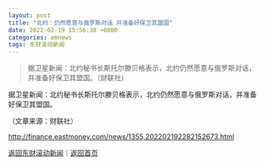 ```yaml
---
layout: post
title: "北约：仍然愿意与俄罗斯对话 并准备好保卫其盟国"
date: 2022-02-19 15:56:38 +0800
categories: emnews
tags: 东财滚动新闻
---
```

> 据卫星新闻：北约秘书长斯托尔滕贝格表示，北约仍然愿意与俄罗斯对话，并准备好保卫其盟国。（财联社）

<p> 据卫星新闻：北约秘书长斯托尔滕贝格表示，北约仍然愿意与俄罗斯对话，并准备好保卫其盟国。</p><p class="em_media">（文章来源：财联社）</p>

<http://finance.eastmoney.com/news/1355,202202192282152673.html>

[返回东财滚动新闻](//finews.withounder.com/emnews/)｜[返回首页](//finews.withounder.com/)
